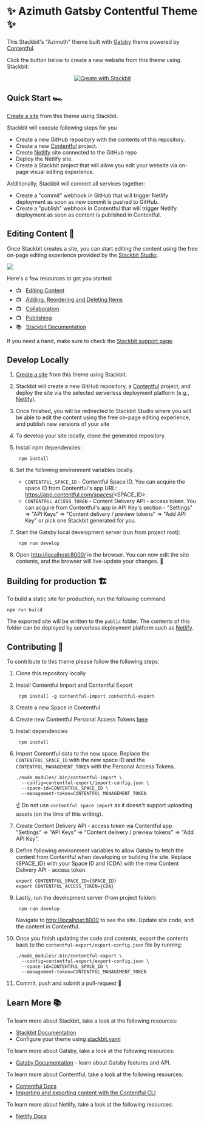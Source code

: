 # ✨ Azimuth Gatsby Contentful Theme ✨

This Stackbit's "Azimuth" theme built with [Gatsby](https://gatsbyjs.com) theme powered by [Contentful](https://www.contentful.com).

Click the button below to create a new website from this theme using Stackbit:

<p align="center">
  <a href="https://app.stackbit.com/create?theme=https://github.com/stackbit-themes/azimuth-gatsby-contentful&utm_source=theme-readme&utm_medium=referral&utm_campaign=stackbit_themes"><img alt="Create with Stackbit" src="https://assets.stackbit.com/badge/create-with-stackbit.svg"/></a>
</p>


## Quick Start 🏎

[Create a site](https://app.stackbit.com/create?theme=https://github.com/stackbit-themes/azimuth-gatsby-contentful&utm_source=theme-readme&utm_medium=referral&utm_campaign=stackbit_themes) from this theme using Stackbit.

Stackbit will execute following steps for you

- Create a new GitHub repository with the contents of this repository.
- Create a new [Contentful](https://www.contentful.com) project.
- Create [Netlify](https://www.netlify.com) site connected to the GitHub repo
- Deploy the Netlify site.
- Create a Stackbit project that will allow you edit your website via on-page
  visual editing experience.

Additionally, Stackbit will connect all services together:

- Create a "commit" webhook in GitHub that will trigger Netlify deployment as
  soon as new commit is pushed to GitHub.
- Create a "publish" webhook in Contentful that will trigger Netlify deployment as
  soon as content is published in Contentful.


## Editing Content 📝

Once Stackbit creates a site, you can start editing the content using the free
on-page editing experience provided by the [Stackbit Studio](https://stackbit.com?utm_source=project-readme&utm_medium=referral&utm_campaign=user_themes).

[![](https://i3.ytimg.com/vi/zd9lGRLVDm4/hqdefault.jpg)](https://stackbit.link/project-readme-lead-video)

Here's a few resources to get you started:

- 📺 &nbsp; [Editing Content](https://stackbit.link/project-readme-editing-video)
- 📺 &nbsp; [Adding, Reordering and Deleting Items](https://stackbit.link/project-readme-adding-video)
- 📺 &nbsp; [Collaboration](https://stackbit.link/project-readme-collaboration-video)
- 📺 &nbsp; [Publishing](https://stackbit.link/project-readme-publishing-video)
- 📚 &nbsp; [Stackbit Documentation](https://stackbit.link/project-readme-documentation)

If you need a hand, make sure to check the [Stackbit support page](https://stackbit.link/project-readme-support).


## Develop Locally

1. [Create a site](https://app.stackbit.com/create?theme=https://github.com/stackbit-themes/azimuth-gatsby-contentful&utm_source=theme-readme&utm_medium=referral&utm_campaign=stackbit_themes) from this theme using Stackbit.

1. Stackbit will create a new GitHub repository, a [Contentful](https://www.contentful.com) project, and deploy the site via the selected serverless deployment platform (e.g., [Netlify](https://www.netlify.com)).

1. Once finished, you will be redirected to Stackbit Studio where you will be
   able to edit the content using the free on-page editing experience, and
   publish new versions of your site

1. To develop your site locally, clone the generated repository.

1. Install npm dependencies:

        npm install

1. Set the following environment variables locally.

   - `CONTENTFUL_SPACE_ID` - Contentful Space ID. You can acquire the space ID from Contentful's app URL: https://app.contentful.com/spaces/<SPACE_ID>.
   - `CONTENTFUL_ACCESS_TOKEN` - Content Delivery API - access token. You can acquire from Contentful's app in API Key's section - "Settings" => "API Keys" => "Content delivery / preview tokens" => "Add API Key" or pick one Stackbit generated for you.

1. Start the Gatsby local development server (run from project root):

        npm run develop

1. Open [http://localhost:8000/](http://localhost:8000/) in the browser. You can now edit the site contents, and the browser will live-update your changes. 🎉


## Building for production 🏗

To build a static site for production, run the following command

```shell
npm run build
```

The exported site will be written to the `public` folder. The contents of this folder
can be deployed by serverless deployment platform such as [Netlify](https://www.netlify.com).


## Contributing 🙏

To contribute to this theme please follow the following steps:

1. Clone this repository locally

1. Install Contentful Import and Contentful Export

        npm install -g contentful-import contentful-export

1. Create a new Space in Contentful

1. Create new Contentful Personal Access Tokens [here](https://app.contentful.com/account/profile/cma_tokens/)

1. Install dependencies

        npm install

1. Import Contentful data to the new space. Replace the `CONTENTFUL_SPACE_ID` with the new space ID and the `CONTENTFUL_MANAGEMENT_TOKEN` with the Personal Access Tokens.

   ```shell
   ./node_modules/.bin/contentful-import \
     --config=contentful-export/import-config.json \
     --space-id=CONTENTFUL_SPACE_ID \
     --management-token=CONTENTFUL_MANAGEMENT_TOKEN
   ```

   ☝️ Do not use `contentful space import` as it doesn't support uploading assets (on the time of this writing).

1. Create Content Delivery API - access token via Contentful app "Settings" => "API Keys" => "Content delivery / preview tokens" => "Add API Key".

1. Define following environment variables to allow Gatsby to fetch the content
   from Contentful when developing or building the site. Replace {SPACE_ID} with your Space ID and {CDA} with the mew Content Delivery API - access token.

   ```
   export CONTENTFUL_SPACE_ID={SPACE_ID}
   export CONTENTFUL_ACCESS_TOKEN={CDA}
   ```

1. Lastly, run the development server (from project folder):

        npm run develop

   Navigate to [http://localhost:8000](http://localhost:8000) to see the site.
   Update site code, and the content in Contentful.
   

1. Once you finish updating the code and contents, export the contents
   back to the `contentful-export/export-config.json` file by running:

   ```shell
   ./node_modules/.bin/contentful-export \
     --config=contentful-export/export-config.json \
     --space-id=CONTENTFUL_SPACE_ID \
     --management-token=CONTENTFUL_MANAGEMENT_TOKEN
   ```

1. Commit, push and submit a pull-request 🎉


## Learn More 📚

To learn more about Stackbit, take a look at the following resources:

- [Stackbit Documentation](https://www.stackbit.com/docs/)
- Configure your theme using [stackbit.yaml](https://www.stackbit.com/docs/stackbit-yaml/)

To learn more about Gatsby, take a look at the following resources:

- [Gatsby Documentation](https://www.gatsbyjs.com/docs/) - learn about Gatsby features and API.

To learn more about Contentful, take a look at the following resources:

- [Contentful Docs](https://www.contentful.com/developers/docs/)
- [Importing and exporting content with the Contentful CLI](https://www.contentful.com/developers/docs/tutorials/cli/import-and-export/)

To learn more about Netlify, take a look at the following resources:

- [Netlify Docs](https://docs.netlify.com/)
